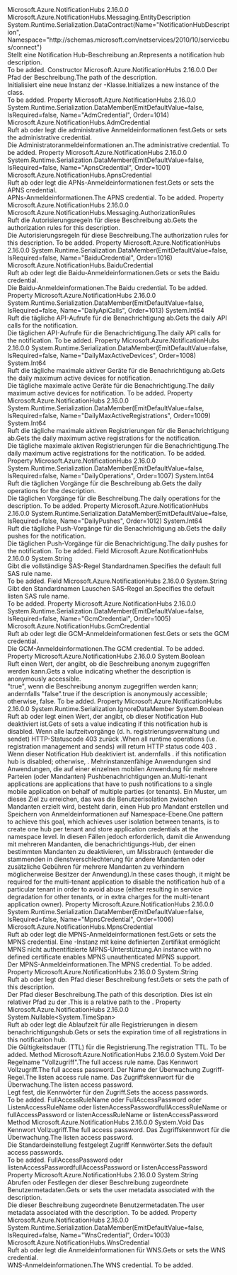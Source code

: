 <Type Name="NotificationHubDescription" FullName="Microsoft.Azure.NotificationHubs.NotificationHubDescription">
  <TypeSignature Language="C#" Value="public sealed class NotificationHubDescription : Microsoft.Azure.NotificationHubs.Messaging.EntityDescription" />
  <TypeSignature Language="ILAsm" Value=".class public auto ansi sealed beforefieldinit NotificationHubDescription extends Microsoft.Azure.NotificationHubs.Messaging.EntityDescription" />
  <TypeSignature Language="DocId" Value="T:Microsoft.Azure.NotificationHubs.NotificationHubDescription" />
  <TypeSignature Language="VB.NET" Value="Public NotInheritable Class NotificationHubDescription&#xA;Inherits EntityDescription" />
  <TypeSignature Language="F#" Value="type NotificationHubDescription = class&#xA;    inherit EntityDescription&#xA;    interface IResourceDescription" />
  <AssemblyInfo>
    <AssemblyName>Microsoft.Azure.NotificationHubs</AssemblyName>
    <AssemblyVersion>2.16.0.0</AssemblyVersion>
  </AssemblyInfo>
  <Base>
    <BaseTypeName>Microsoft.Azure.NotificationHubs.Messaging.EntityDescription</BaseTypeName>
  </Base>
  <Interfaces />
  <Attributes>
    <Attribute>
      <AttributeName>System.Runtime.Serialization.DataContract(Name="NotificationHubDescription", Namespace="http://schemas.microsoft.com/netservices/2010/10/servicebus/connect")</AttributeName>
    </Attribute>
  </Attributes>
  <Docs>
    <summary><span data-ttu-id="be76b-101">Stellt eine Notification Hub-Beschreibung an.</span><span class="sxs-lookup"><span data-stu-id="be76b-101">Represents a notification hub description.</span></span></summary>
    <remarks>To be added.</remarks>
  </Docs>
  <Members>
    <Member MemberName=".ctor">
      <MemberSignature Language="C#" Value="public NotificationHubDescription (string path);" />
      <MemberSignature Language="ILAsm" Value=".method public hidebysig specialname rtspecialname instance void .ctor(string path) cil managed" />
      <MemberSignature Language="DocId" Value="M:Microsoft.Azure.NotificationHubs.NotificationHubDescription.#ctor(System.String)" />
      <MemberSignature Language="VB.NET" Value="Public Sub New (path As String)" />
      <MemberSignature Language="F#" Value="new Microsoft.Azure.NotificationHubs.NotificationHubDescription : string -&gt; Microsoft.Azure.NotificationHubs.NotificationHubDescription" Usage="new Microsoft.Azure.NotificationHubs.NotificationHubDescription path" />
      <MemberType>Constructor</MemberType>
      <AssemblyInfo>
        <AssemblyName>Microsoft.Azure.NotificationHubs</AssemblyName>
        <AssemblyVersion>2.16.0.0</AssemblyVersion>
      </AssemblyInfo>
      <Parameters>
        <Parameter Name="path" Type="System.String" />
      </Parameters>
      <Docs>
        <param name="path"><span data-ttu-id="be76b-102">Der Pfad der Beschreibung.</span><span class="sxs-lookup"><span data-stu-id="be76b-102">The path of the description.</span></span></param>
        <summary><span data-ttu-id="be76b-103">Initialisiert eine neue Instanz der <see cref="T:Microsoft.Azure.NotificationHubs.NotificationHubDescription" />-Klasse.</span><span class="sxs-lookup"><span data-stu-id="be76b-103">Initializes a new instance of the <see cref="T:Microsoft.Azure.NotificationHubs.NotificationHubDescription" /> class.</span></span></summary>
        <remarks>To be added.</remarks>
      </Docs>
    </Member>
    <Member MemberName="AdmCredential">
      <MemberSignature Language="C#" Value="public Microsoft.Azure.NotificationHubs.AdmCredential AdmCredential { get; set; }" />
      <MemberSignature Language="ILAsm" Value=".property instance class Microsoft.Azure.NotificationHubs.AdmCredential AdmCredential" />
      <MemberSignature Language="DocId" Value="P:Microsoft.Azure.NotificationHubs.NotificationHubDescription.AdmCredential" />
      <MemberSignature Language="VB.NET" Value="Public Property AdmCredential As AdmCredential" />
      <MemberSignature Language="F#" Value="member this.AdmCredential : Microsoft.Azure.NotificationHubs.AdmCredential with get, set" Usage="Microsoft.Azure.NotificationHubs.NotificationHubDescription.AdmCredential" />
      <MemberType>Property</MemberType>
      <AssemblyInfo>
        <AssemblyName>Microsoft.Azure.NotificationHubs</AssemblyName>
        <AssemblyVersion>2.16.0.0</AssemblyVersion>
      </AssemblyInfo>
      <Attributes>
        <Attribute>
          <AttributeName>System.Runtime.Serialization.DataMember(EmitDefaultValue=false, IsRequired=false, Name="AdmCredential", Order=1014)</AttributeName>
        </Attribute>
      </Attributes>
      <ReturnValue>
        <ReturnType>Microsoft.Azure.NotificationHubs.AdmCredential</ReturnType>
      </ReturnValue>
      <Docs>
        <summary><span data-ttu-id="be76b-104">Ruft ab oder legt die administrative Anmeldeinformationen fest.</span><span class="sxs-lookup"><span data-stu-id="be76b-104">Gets or sets the administrative credential.</span></span></summary>
        <value><span data-ttu-id="be76b-105">Die Administratoranmeldeinformationen an.</span><span class="sxs-lookup"><span data-stu-id="be76b-105">The administrative credential.</span></span></value>
        <remarks>To be added.</remarks>
      </Docs>
    </Member>
    <Member MemberName="ApnsCredential">
      <MemberSignature Language="C#" Value="public Microsoft.Azure.NotificationHubs.ApnsCredential ApnsCredential { get; set; }" />
      <MemberSignature Language="ILAsm" Value=".property instance class Microsoft.Azure.NotificationHubs.ApnsCredential ApnsCredential" />
      <MemberSignature Language="DocId" Value="P:Microsoft.Azure.NotificationHubs.NotificationHubDescription.ApnsCredential" />
      <MemberSignature Language="VB.NET" Value="Public Property ApnsCredential As ApnsCredential" />
      <MemberSignature Language="F#" Value="member this.ApnsCredential : Microsoft.Azure.NotificationHubs.ApnsCredential with get, set" Usage="Microsoft.Azure.NotificationHubs.NotificationHubDescription.ApnsCredential" />
      <MemberType>Property</MemberType>
      <AssemblyInfo>
        <AssemblyName>Microsoft.Azure.NotificationHubs</AssemblyName>
        <AssemblyVersion>2.16.0.0</AssemblyVersion>
      </AssemblyInfo>
      <Attributes>
        <Attribute>
          <AttributeName>System.Runtime.Serialization.DataMember(EmitDefaultValue=false, IsRequired=false, Name="ApnsCredential", Order=1001)</AttributeName>
        </Attribute>
      </Attributes>
      <ReturnValue>
        <ReturnType>Microsoft.Azure.NotificationHubs.ApnsCredential</ReturnType>
      </ReturnValue>
      <Docs>
        <summary><span data-ttu-id="be76b-106">Ruft ab oder legt die APNs-Anmeldeinformationen fest.</span><span class="sxs-lookup"><span data-stu-id="be76b-106">Gets or sets the APNS credential.</span></span></summary>
        <value><span data-ttu-id="be76b-107">APNs-Anmeldeinformationen.</span><span class="sxs-lookup"><span data-stu-id="be76b-107">The APNS credential.</span></span></value>
        <remarks>To be added.</remarks>
      </Docs>
    </Member>
    <Member MemberName="Authorization">
      <MemberSignature Language="C#" Value="public Microsoft.Azure.NotificationHubs.Messaging.AuthorizationRules Authorization { get; }" />
      <MemberSignature Language="ILAsm" Value=".property instance class Microsoft.Azure.NotificationHubs.Messaging.AuthorizationRules Authorization" />
      <MemberSignature Language="DocId" Value="P:Microsoft.Azure.NotificationHubs.NotificationHubDescription.Authorization" />
      <MemberSignature Language="VB.NET" Value="Public ReadOnly Property Authorization As AuthorizationRules" />
      <MemberSignature Language="F#" Value="member this.Authorization : Microsoft.Azure.NotificationHubs.Messaging.AuthorizationRules" Usage="Microsoft.Azure.NotificationHubs.NotificationHubDescription.Authorization" />
      <MemberType>Property</MemberType>
      <AssemblyInfo>
        <AssemblyName>Microsoft.Azure.NotificationHubs</AssemblyName>
        <AssemblyVersion>2.16.0.0</AssemblyVersion>
      </AssemblyInfo>
      <ReturnValue>
        <ReturnType>Microsoft.Azure.NotificationHubs.Messaging.AuthorizationRules</ReturnType>
      </ReturnValue>
      <Docs>
        <summary><span data-ttu-id="be76b-108">Ruft die Autorisierungsregeln für diese Beschreibung ab.</span><span class="sxs-lookup"><span data-stu-id="be76b-108">Gets the authorization rules for this description.</span></span></summary>
        <value><span data-ttu-id="be76b-109">Die Autorisierungsregeln für diese Beschreibung.</span><span class="sxs-lookup"><span data-stu-id="be76b-109">The authorization rules for this description.</span></span></value>
        <remarks>To be added.</remarks>
      </Docs>
    </Member>
    <Member MemberName="BaiduCredential">
      <MemberSignature Language="C#" Value="public Microsoft.Azure.NotificationHubs.BaiduCredential BaiduCredential { get; set; }" />
      <MemberSignature Language="ILAsm" Value=".property instance class Microsoft.Azure.NotificationHubs.BaiduCredential BaiduCredential" />
      <MemberSignature Language="DocId" Value="P:Microsoft.Azure.NotificationHubs.NotificationHubDescription.BaiduCredential" />
      <MemberSignature Language="VB.NET" Value="Public Property BaiduCredential As BaiduCredential" />
      <MemberSignature Language="F#" Value="member this.BaiduCredential : Microsoft.Azure.NotificationHubs.BaiduCredential with get, set" Usage="Microsoft.Azure.NotificationHubs.NotificationHubDescription.BaiduCredential" />
      <MemberType>Property</MemberType>
      <AssemblyInfo>
        <AssemblyName>Microsoft.Azure.NotificationHubs</AssemblyName>
        <AssemblyVersion>2.16.0.0</AssemblyVersion>
      </AssemblyInfo>
      <Attributes>
        <Attribute>
          <AttributeName>System.Runtime.Serialization.DataMember(EmitDefaultValue=false, IsRequired=false, Name="BaiduCredential", Order=1016)</AttributeName>
        </Attribute>
      </Attributes>
      <ReturnValue>
        <ReturnType>Microsoft.Azure.NotificationHubs.BaiduCredential</ReturnType>
      </ReturnValue>
      <Docs>
        <summary>
            <span data-ttu-id="be76b-110">Ruft ab oder legt die Baidu-Anmeldeinformationen.</span><span class="sxs-lookup"><span data-stu-id="be76b-110">Gets or sets the Baidu credential.</span></span>
            </summary>
        <value>
            <span data-ttu-id="be76b-111">Die Baidu-Anmeldeinformationen.</span><span class="sxs-lookup"><span data-stu-id="be76b-111">The Baidu credential.</span></span>
            </value>
        <remarks>To be added.</remarks>
      </Docs>
    </Member>
    <Member MemberName="DailyApiCalls">
      <MemberSignature Language="C#" Value="public long DailyApiCalls { get; }" />
      <MemberSignature Language="ILAsm" Value=".property instance int64 DailyApiCalls" />
      <MemberSignature Language="DocId" Value="P:Microsoft.Azure.NotificationHubs.NotificationHubDescription.DailyApiCalls" />
      <MemberSignature Language="VB.NET" Value="Public ReadOnly Property DailyApiCalls As Long" />
      <MemberSignature Language="F#" Value="member this.DailyApiCalls : int64" Usage="Microsoft.Azure.NotificationHubs.NotificationHubDescription.DailyApiCalls" />
      <MemberType>Property</MemberType>
      <AssemblyInfo>
        <AssemblyName>Microsoft.Azure.NotificationHubs</AssemblyName>
        <AssemblyVersion>2.16.0.0</AssemblyVersion>
      </AssemblyInfo>
      <Attributes>
        <Attribute>
          <AttributeName>System.Runtime.Serialization.DataMember(EmitDefaultValue=false, IsRequired=false, Name="DailyApiCalls", Order=1013)</AttributeName>
        </Attribute>
      </Attributes>
      <ReturnValue>
        <ReturnType>System.Int64</ReturnType>
      </ReturnValue>
      <Docs>
        <summary><span data-ttu-id="be76b-112">Ruft die tägliche API-Aufrufe für die Benachrichtigung ab.</span><span class="sxs-lookup"><span data-stu-id="be76b-112">Gets the daily API calls for the notification.</span></span></summary>
        <value><span data-ttu-id="be76b-113">Die täglichen API-Aufrufe für die Benachrichtigung.</span><span class="sxs-lookup"><span data-stu-id="be76b-113">The daily API calls for the notification.</span></span></value>
        <remarks>To be added.</remarks>
      </Docs>
    </Member>
    <Member MemberName="DailyMaxActiveDevices">
      <MemberSignature Language="C#" Value="public long DailyMaxActiveDevices { get; }" />
      <MemberSignature Language="ILAsm" Value=".property instance int64 DailyMaxActiveDevices" />
      <MemberSignature Language="DocId" Value="P:Microsoft.Azure.NotificationHubs.NotificationHubDescription.DailyMaxActiveDevices" />
      <MemberSignature Language="VB.NET" Value="Public ReadOnly Property DailyMaxActiveDevices As Long" />
      <MemberSignature Language="F#" Value="member this.DailyMaxActiveDevices : int64" Usage="Microsoft.Azure.NotificationHubs.NotificationHubDescription.DailyMaxActiveDevices" />
      <MemberType>Property</MemberType>
      <AssemblyInfo>
        <AssemblyName>Microsoft.Azure.NotificationHubs</AssemblyName>
        <AssemblyVersion>2.16.0.0</AssemblyVersion>
      </AssemblyInfo>
      <Attributes>
        <Attribute>
          <AttributeName>System.Runtime.Serialization.DataMember(EmitDefaultValue=false, IsRequired=false, Name="DailyMaxActiveDevices", Order=1008)</AttributeName>
        </Attribute>
      </Attributes>
      <ReturnValue>
        <ReturnType>System.Int64</ReturnType>
      </ReturnValue>
      <Docs>
        <summary><span data-ttu-id="be76b-114">Ruft die tägliche maximale aktiver Geräte für die Benachrichtigung ab.</span><span class="sxs-lookup"><span data-stu-id="be76b-114">Gets the daily maximum active devices for notification.</span></span></summary>
        <value><span data-ttu-id="be76b-115">Die tägliche maximale active Geräte für die Benachrichtigung.</span><span class="sxs-lookup"><span data-stu-id="be76b-115">The daily maximum active devices for notification.</span></span></value>
        <remarks>To be added.</remarks>
      </Docs>
    </Member>
    <Member MemberName="DailyMaxActiveRegistrations">
      <MemberSignature Language="C#" Value="public long DailyMaxActiveRegistrations { get; }" />
      <MemberSignature Language="ILAsm" Value=".property instance int64 DailyMaxActiveRegistrations" />
      <MemberSignature Language="DocId" Value="P:Microsoft.Azure.NotificationHubs.NotificationHubDescription.DailyMaxActiveRegistrations" />
      <MemberSignature Language="VB.NET" Value="Public ReadOnly Property DailyMaxActiveRegistrations As Long" />
      <MemberSignature Language="F#" Value="member this.DailyMaxActiveRegistrations : int64" Usage="Microsoft.Azure.NotificationHubs.NotificationHubDescription.DailyMaxActiveRegistrations" />
      <MemberType>Property</MemberType>
      <AssemblyInfo>
        <AssemblyName>Microsoft.Azure.NotificationHubs</AssemblyName>
        <AssemblyVersion>2.16.0.0</AssemblyVersion>
      </AssemblyInfo>
      <Attributes>
        <Attribute>
          <AttributeName>System.Runtime.Serialization.DataMember(EmitDefaultValue=false, IsRequired=false, Name="DailyMaxActiveRegistrations", Order=1009)</AttributeName>
        </Attribute>
      </Attributes>
      <ReturnValue>
        <ReturnType>System.Int64</ReturnType>
      </ReturnValue>
      <Docs>
        <summary><span data-ttu-id="be76b-116">Ruft die tägliche maximale aktiven Registrierungen für die Benachrichtigung ab.</span><span class="sxs-lookup"><span data-stu-id="be76b-116">Gets the daily maximum active registrations for the notification.</span></span></summary>
        <value><span data-ttu-id="be76b-117">Die tägliche maximale aktiven Registrierungen für die Benachrichtigung.</span><span class="sxs-lookup"><span data-stu-id="be76b-117">The daily maximum active registrations for the notification.</span></span></value>
        <remarks>To be added.</remarks>
      </Docs>
    </Member>
    <Member MemberName="DailyOperations">
      <MemberSignature Language="C#" Value="public long DailyOperations { get; }" />
      <MemberSignature Language="ILAsm" Value=".property instance int64 DailyOperations" />
      <MemberSignature Language="DocId" Value="P:Microsoft.Azure.NotificationHubs.NotificationHubDescription.DailyOperations" />
      <MemberSignature Language="VB.NET" Value="Public ReadOnly Property DailyOperations As Long" />
      <MemberSignature Language="F#" Value="member this.DailyOperations : int64" Usage="Microsoft.Azure.NotificationHubs.NotificationHubDescription.DailyOperations" />
      <MemberType>Property</MemberType>
      <AssemblyInfo>
        <AssemblyName>Microsoft.Azure.NotificationHubs</AssemblyName>
        <AssemblyVersion>2.16.0.0</AssemblyVersion>
      </AssemblyInfo>
      <Attributes>
        <Attribute>
          <AttributeName>System.Runtime.Serialization.DataMember(EmitDefaultValue=false, IsRequired=false, Name="DailyOperations", Order=1007)</AttributeName>
        </Attribute>
      </Attributes>
      <ReturnValue>
        <ReturnType>System.Int64</ReturnType>
      </ReturnValue>
      <Docs>
        <summary><span data-ttu-id="be76b-118">Ruft die täglichen Vorgänge für die Beschreibung ab.</span><span class="sxs-lookup"><span data-stu-id="be76b-118">Gets the daily operations for the description.</span></span></summary>
        <value><span data-ttu-id="be76b-119">Die täglichen Vorgänge für die Beschreibung.</span><span class="sxs-lookup"><span data-stu-id="be76b-119">The daily operations for the description.</span></span></value>
        <remarks>To be added.</remarks>
      </Docs>
    </Member>
    <Member MemberName="DailyPushes">
      <MemberSignature Language="C#" Value="public long DailyPushes { get; }" />
      <MemberSignature Language="ILAsm" Value=".property instance int64 DailyPushes" />
      <MemberSignature Language="DocId" Value="P:Microsoft.Azure.NotificationHubs.NotificationHubDescription.DailyPushes" />
      <MemberSignature Language="VB.NET" Value="Public ReadOnly Property DailyPushes As Long" />
      <MemberSignature Language="F#" Value="member this.DailyPushes : int64" Usage="Microsoft.Azure.NotificationHubs.NotificationHubDescription.DailyPushes" />
      <MemberType>Property</MemberType>
      <AssemblyInfo>
        <AssemblyName>Microsoft.Azure.NotificationHubs</AssemblyName>
        <AssemblyVersion>2.16.0.0</AssemblyVersion>
      </AssemblyInfo>
      <Attributes>
        <Attribute>
          <AttributeName>System.Runtime.Serialization.DataMember(EmitDefaultValue=false, IsRequired=false, Name="DailyPushes", Order=1012)</AttributeName>
        </Attribute>
      </Attributes>
      <ReturnValue>
        <ReturnType>System.Int64</ReturnType>
      </ReturnValue>
      <Docs>
        <summary><span data-ttu-id="be76b-120">Ruft die tägliche Push-Vorgänge für die Benachrichtigung ab.</span><span class="sxs-lookup"><span data-stu-id="be76b-120">Gets the daily pushes for the notification.</span></span></summary>
        <value><span data-ttu-id="be76b-121">Die täglichen Push-Vorgänge für die Benachrichtigung.</span><span class="sxs-lookup"><span data-stu-id="be76b-121">The daily pushes for the notification.</span></span></value>
        <remarks>To be added.</remarks>
      </Docs>
    </Member>
    <Member MemberName="DefaultFullSasRuleName">
      <MemberSignature Language="C#" Value="public const string DefaultFullSasRuleName;" />
      <MemberSignature Language="ILAsm" Value=".field public static literal string DefaultFullSasRuleName" />
      <MemberSignature Language="DocId" Value="F:Microsoft.Azure.NotificationHubs.NotificationHubDescription.DefaultFullSasRuleName" />
      <MemberSignature Language="VB.NET" Value="Public Const DefaultFullSasRuleName As String " />
      <MemberSignature Language="F#" Value="val mutable DefaultFullSasRuleName : string" Usage="Microsoft.Azure.NotificationHubs.NotificationHubDescription.DefaultFullSasRuleName" />
      <MemberType>Field</MemberType>
      <AssemblyInfo>
        <AssemblyName>Microsoft.Azure.NotificationHubs</AssemblyName>
        <AssemblyVersion>2.16.0.0</AssemblyVersion>
      </AssemblyInfo>
      <ReturnValue>
        <ReturnType>System.String</ReturnType>
      </ReturnValue>
      <Docs>
        <summary><span data-ttu-id="be76b-122">Gibt die vollständige SAS-Regel Standardnamen.</span><span class="sxs-lookup"><span data-stu-id="be76b-122">Specifies the default full SAS rule name.</span></span></summary>
        <remarks>To be added.</remarks>
      </Docs>
    </Member>
    <Member MemberName="DefaultListenSasRuleName">
      <MemberSignature Language="C#" Value="public const string DefaultListenSasRuleName;" />
      <MemberSignature Language="ILAsm" Value=".field public static literal string DefaultListenSasRuleName" />
      <MemberSignature Language="DocId" Value="F:Microsoft.Azure.NotificationHubs.NotificationHubDescription.DefaultListenSasRuleName" />
      <MemberSignature Language="VB.NET" Value="Public Const DefaultListenSasRuleName As String " />
      <MemberSignature Language="F#" Value="val mutable DefaultListenSasRuleName : string" Usage="Microsoft.Azure.NotificationHubs.NotificationHubDescription.DefaultListenSasRuleName" />
      <MemberType>Field</MemberType>
      <AssemblyInfo>
        <AssemblyName>Microsoft.Azure.NotificationHubs</AssemblyName>
        <AssemblyVersion>2.16.0.0</AssemblyVersion>
      </AssemblyInfo>
      <ReturnValue>
        <ReturnType>System.String</ReturnType>
      </ReturnValue>
      <Docs>
        <summary><span data-ttu-id="be76b-123">Gibt den Standardnamen Lauschen SAS-Regel an.</span><span class="sxs-lookup"><span data-stu-id="be76b-123">Specifies the default listen SAS rule name.</span></span></summary>
        <remarks>To be added.</remarks>
      </Docs>
    </Member>
    <Member MemberName="GcmCredential">
      <MemberSignature Language="C#" Value="public Microsoft.Azure.NotificationHubs.GcmCredential GcmCredential { get; set; }" />
      <MemberSignature Language="ILAsm" Value=".property instance class Microsoft.Azure.NotificationHubs.GcmCredential GcmCredential" />
      <MemberSignature Language="DocId" Value="P:Microsoft.Azure.NotificationHubs.NotificationHubDescription.GcmCredential" />
      <MemberSignature Language="VB.NET" Value="Public Property GcmCredential As GcmCredential" />
      <MemberSignature Language="F#" Value="member this.GcmCredential : Microsoft.Azure.NotificationHubs.GcmCredential with get, set" Usage="Microsoft.Azure.NotificationHubs.NotificationHubDescription.GcmCredential" />
      <MemberType>Property</MemberType>
      <AssemblyInfo>
        <AssemblyName>Microsoft.Azure.NotificationHubs</AssemblyName>
        <AssemblyVersion>2.16.0.0</AssemblyVersion>
      </AssemblyInfo>
      <Attributes>
        <Attribute>
          <AttributeName>System.Runtime.Serialization.DataMember(EmitDefaultValue=false, IsRequired=false, Name="GcmCredential", Order=1005)</AttributeName>
        </Attribute>
      </Attributes>
      <ReturnValue>
        <ReturnType>Microsoft.Azure.NotificationHubs.GcmCredential</ReturnType>
      </ReturnValue>
      <Docs>
        <summary><span data-ttu-id="be76b-124">Ruft ab oder legt die GCM-Anmeldeinformationen fest.</span><span class="sxs-lookup"><span data-stu-id="be76b-124">Gets or sets the GCM credential.</span></span></summary>
        <value><span data-ttu-id="be76b-125">Die GCM-Anmeldeinformationen.</span><span class="sxs-lookup"><span data-stu-id="be76b-125">The GCM credential.</span></span></value>
        <remarks>To be added.</remarks>
      </Docs>
    </Member>
    <Member MemberName="IsAnonymousAccessible">
      <MemberSignature Language="C#" Value="public bool IsAnonymousAccessible { get; }" />
      <MemberSignature Language="ILAsm" Value=".property instance bool IsAnonymousAccessible" />
      <MemberSignature Language="DocId" Value="P:Microsoft.Azure.NotificationHubs.NotificationHubDescription.IsAnonymousAccessible" />
      <MemberSignature Language="VB.NET" Value="Public ReadOnly Property IsAnonymousAccessible As Boolean" />
      <MemberSignature Language="F#" Value="member this.IsAnonymousAccessible : bool" Usage="Microsoft.Azure.NotificationHubs.NotificationHubDescription.IsAnonymousAccessible" />
      <MemberType>Property</MemberType>
      <AssemblyInfo>
        <AssemblyName>Microsoft.Azure.NotificationHubs</AssemblyName>
        <AssemblyVersion>2.16.0.0</AssemblyVersion>
      </AssemblyInfo>
      <ReturnValue>
        <ReturnType>System.Boolean</ReturnType>
      </ReturnValue>
      <Docs>
        <summary><span data-ttu-id="be76b-126">Ruft einen Wert, der angibt, ob die Beschreibung anonym zugegriffen werden kann.</span><span class="sxs-lookup"><span data-stu-id="be76b-126">Gets a value indicating whether the description is anonymously accessible.</span></span></summary>
        <value><span data-ttu-id="be76b-127">"true", wenn die Beschreibung anonym zugegriffen werden kann; andernfalls "false".</span><span class="sxs-lookup"><span data-stu-id="be76b-127">true if the description is anonymously accessible; otherwise, false.</span></span></value>
        <remarks>To be added.</remarks>
      </Docs>
    </Member>
    <Member MemberName="IsDisabled">
      <MemberSignature Language="C#" Value="public bool IsDisabled { get; set; }" />
      <MemberSignature Language="ILAsm" Value=".property instance bool IsDisabled" />
      <MemberSignature Language="DocId" Value="P:Microsoft.Azure.NotificationHubs.NotificationHubDescription.IsDisabled" />
      <MemberSignature Language="VB.NET" Value="Public Property IsDisabled As Boolean" />
      <MemberSignature Language="F#" Value="member this.IsDisabled : bool with get, set" Usage="Microsoft.Azure.NotificationHubs.NotificationHubDescription.IsDisabled" />
      <MemberType>Property</MemberType>
      <AssemblyInfo>
        <AssemblyName>Microsoft.Azure.NotificationHubs</AssemblyName>
        <AssemblyVersion>2.16.0.0</AssemblyVersion>
      </AssemblyInfo>
      <Attributes>
        <Attribute>
          <AttributeName>System.Runtime.Serialization.IgnoreDataMember</AttributeName>
        </Attribute>
      </Attributes>
      <ReturnValue>
        <ReturnType>System.Boolean</ReturnType>
      </ReturnValue>
      <Docs>
        <summary>
            <span data-ttu-id="be76b-128">Ruft ab oder legt einen Wert, der angibt, ob dieser Notification Hub deaktiviert ist.</span><span class="sxs-lookup"><span data-stu-id="be76b-128">Gets of sets a value indicating if this notification hub is disabled.</span></span> <span data-ttu-id="be76b-129">Wenn <see langword="true" /> alle laufzeitvorgänge (d. h. registrierungsverwaltung und sendet) HTTP-Statuscode 403 zurück <see cref="F:System.Net.HttpStatusCode.Forbidden" />.</span><span class="sxs-lookup"><span data-stu-id="be76b-129">When <see langword="true" /> all runtime operations (i.e. registration management and sends) will return HTTP status code 403 <see cref="F:System.Net.HttpStatusCode.Forbidden" />.</span></span>
            </summary>
        <value>
          <span data-ttu-id="be76b-130"><see langword="true" />Wenn dieser Notification Hub deaktiviert ist. andernfalls <see langword="false" />.</span><span class="sxs-lookup"><span data-stu-id="be76b-130"><see langword="true" /> if this notification hub is disabled; otherwise, <see langword="false" />.</span></span>
            </value>
        <remarks>
            <span data-ttu-id="be76b-131">Mehrinstanzenfähige Anwendungen sind Anwendungen, die auf einer einzelnen mobilen Anwendung für mehrere Parteien (oder Mandanten) Pushbenachrichtigungen an.</span><span class="sxs-lookup"><span data-stu-id="be76b-131">Multi-tenant applications are applications that have to push notifications to a single mobile application on behalf of multiple parties (or tenants).</span></span> <span data-ttu-id="be76b-132">Ein Muster, um dieses Ziel zu erreichen, das was die Benutzerisolation zwischen Mandanten erzielt wird, besteht darin, einen Hub pro Mandant erstellen und Speichern von Anmeldeinformationen auf Namespace-Ebene.</span><span class="sxs-lookup"><span data-stu-id="be76b-132">One pattern to achieve this goal, which achieves user isolation between tenants, is to create one hub per tenant and store application credentials at the namespace level.</span></span> <span data-ttu-id="be76b-133">In diesen Fällen jedoch erforderlich, damit die Anwendung mit mehreren Mandanten, die benachrichtigungs-Hub, der einen bestimmten Mandanten zu deaktivieren, um Missbrauch (entweder die stammenden in dienstverschlechterung für andere Mandanten oder zusätzliche Gebühren für mehrere Mandanten zu verhindern möglicherweise Besitzer der Anwendung).</span><span class="sxs-lookup"><span data-stu-id="be76b-133">In these cases though, it might be required for the multi-tenant application to disable the notification hub of a particular tenant in order to avoid abuse (either resulting in service degradation for other tenants, or in extra charges for the multi-tenant application owner).</span></span>
            </remarks>
        <altmember cref="P:Microsoft.Azure.NotificationHubs.NotificationHubDescription.InternalStatus" />
        <altmember cref="T:System.Net.HttpStatusCode" />
      </Docs>
    </Member>
    <Member MemberName="MpnsCredential">
      <MemberSignature Language="C#" Value="public Microsoft.Azure.NotificationHubs.MpnsCredential MpnsCredential { get; set; }" />
      <MemberSignature Language="ILAsm" Value=".property instance class Microsoft.Azure.NotificationHubs.MpnsCredential MpnsCredential" />
      <MemberSignature Language="DocId" Value="P:Microsoft.Azure.NotificationHubs.NotificationHubDescription.MpnsCredential" />
      <MemberSignature Language="VB.NET" Value="Public Property MpnsCredential As MpnsCredential" />
      <MemberSignature Language="F#" Value="member this.MpnsCredential : Microsoft.Azure.NotificationHubs.MpnsCredential with get, set" Usage="Microsoft.Azure.NotificationHubs.NotificationHubDescription.MpnsCredential" />
      <MemberType>Property</MemberType>
      <AssemblyInfo>
        <AssemblyName>Microsoft.Azure.NotificationHubs</AssemblyName>
        <AssemblyVersion>2.16.0.0</AssemblyVersion>
      </AssemblyInfo>
      <Attributes>
        <Attribute>
          <AttributeName>System.Runtime.Serialization.DataMember(EmitDefaultValue=false, IsRequired=false, Name="MpnsCredential", Order=1006)</AttributeName>
        </Attribute>
      </Attributes>
      <ReturnValue>
        <ReturnType>Microsoft.Azure.NotificationHubs.MpnsCredential</ReturnType>
      </ReturnValue>
      <Docs>
        <summary><span data-ttu-id="be76b-134">Ruft ab oder legt die MPNS-Anmeldeinformationen fest.</span><span class="sxs-lookup"><span data-stu-id="be76b-134">Gets or sets the MPNS credential.</span></span> <span data-ttu-id="be76b-135">Eine <see cref="T:Microsoft.Azure.NotificationHubs.MpnsCredential" /> -Instanz mit keine definierten Zertifikat ermöglicht MPNS nicht authentifizierte MPNS-Unterstützung.</span><span class="sxs-lookup"><span data-stu-id="be76b-135">An <see cref="T:Microsoft.Azure.NotificationHubs.MpnsCredential" /> instance with no defined certificate enables MPNS unauthenticated MPNS support.</span></span></summary>
        <value><span data-ttu-id="be76b-136">Der MPNS-Anmeldeinformationen.</span><span class="sxs-lookup"><span data-stu-id="be76b-136">The MPNS credential.</span></span></value>
        <remarks>To be added.</remarks>
      </Docs>
    </Member>
    <Member MemberName="Path">
      <MemberSignature Language="C#" Value="public string Path { get; set; }" />
      <MemberSignature Language="ILAsm" Value=".property instance string Path" />
      <MemberSignature Language="DocId" Value="P:Microsoft.Azure.NotificationHubs.NotificationHubDescription.Path" />
      <MemberSignature Language="VB.NET" Value="Public Property Path As String" />
      <MemberSignature Language="F#" Value="member this.Path : string with get, set" Usage="Microsoft.Azure.NotificationHubs.NotificationHubDescription.Path" />
      <MemberType>Property</MemberType>
      <AssemblyInfo>
        <AssemblyName>Microsoft.Azure.NotificationHubs</AssemblyName>
        <AssemblyVersion>2.16.0.0</AssemblyVersion>
      </AssemblyInfo>
      <ReturnValue>
        <ReturnType>System.String</ReturnType>
      </ReturnValue>
      <Docs>
        <summary><span data-ttu-id="be76b-137">Ruft ab oder legt den Pfad dieser Beschreibung fest.</span><span class="sxs-lookup"><span data-stu-id="be76b-137">Gets or sets the path of this description.</span></span></summary>
        <value><span data-ttu-id="be76b-138">Der Pfad dieser Beschreibung.</span><span class="sxs-lookup"><span data-stu-id="be76b-138">The path of this description.</span></span></value>
        <remarks>
              <span data-ttu-id="be76b-139">Dies ist ein relativer Pfad zu der <see cref="P:Microsoft.Azure.NotificationHubs.NamespaceManager.Address" />.</span><span class="sxs-lookup"><span data-stu-id="be76b-139">This is a relative path to the <see cref="P:Microsoft.Azure.NotificationHubs.NamespaceManager.Address" />.</span></span>
            </remarks>
      </Docs>
    </Member>
    <Member MemberName="RegistrationTtl">
      <MemberSignature Language="C#" Value="public Nullable&lt;TimeSpan&gt; RegistrationTtl { get; set; }" />
      <MemberSignature Language="ILAsm" Value=".property instance valuetype System.Nullable`1&lt;valuetype System.TimeSpan&gt; RegistrationTtl" />
      <MemberSignature Language="DocId" Value="P:Microsoft.Azure.NotificationHubs.NotificationHubDescription.RegistrationTtl" />
      <MemberSignature Language="VB.NET" Value="Public Property RegistrationTtl As Nullable(Of TimeSpan)" />
      <MemberSignature Language="F#" Value="member this.RegistrationTtl : Nullable&lt;TimeSpan&gt; with get, set" Usage="Microsoft.Azure.NotificationHubs.NotificationHubDescription.RegistrationTtl" />
      <MemberType>Property</MemberType>
      <AssemblyInfo>
        <AssemblyName>Microsoft.Azure.NotificationHubs</AssemblyName>
        <AssemblyVersion>2.16.0.0</AssemblyVersion>
      </AssemblyInfo>
      <ReturnValue>
        <ReturnType>System.Nullable&lt;System.TimeSpan&gt;</ReturnType>
      </ReturnValue>
      <Docs>
        <summary><span data-ttu-id="be76b-140">Ruft ab oder legt die Ablaufzeit für alle Registrierungen in diesem benachrichtigungshub.</span><span class="sxs-lookup"><span data-stu-id="be76b-140">Gets or sets the expiration time of all registrations in this notification hub.</span></span></summary>
        <value><span data-ttu-id="be76b-141">Die Gültigkeitsdauer (TTL) für die Registrierung.</span><span class="sxs-lookup"><span data-stu-id="be76b-141">The registration TTL.</span></span></value>
        <remarks>To be added.</remarks>
      </Docs>
    </Member>
    <Member MemberName="SetAccessPasswords">
      <MemberSignature Language="C#" Value="public void SetAccessPasswords (string fullAccessRuleName, string fullAccessPassword, string listenAccessRuleName, string listenAccessPassword);" />
      <MemberSignature Language="ILAsm" Value=".method public hidebysig instance void SetAccessPasswords(string fullAccessRuleName, string fullAccessPassword, string listenAccessRuleName, string listenAccessPassword) cil managed" />
      <MemberSignature Language="DocId" Value="M:Microsoft.Azure.NotificationHubs.NotificationHubDescription.SetAccessPasswords(System.String,System.String,System.String,System.String)" />
      <MemberSignature Language="VB.NET" Value="Public Sub SetAccessPasswords (fullAccessRuleName As String, fullAccessPassword As String, listenAccessRuleName As String, listenAccessPassword As String)" />
      <MemberSignature Language="F#" Value="member this.SetAccessPasswords : string * string * string * string -&gt; unit" Usage="notificationHubDescription.SetAccessPasswords (fullAccessRuleName, fullAccessPassword, listenAccessRuleName, listenAccessPassword)" />
      <MemberType>Method</MemberType>
      <AssemblyInfo>
        <AssemblyName>Microsoft.Azure.NotificationHubs</AssemblyName>
        <AssemblyVersion>2.16.0.0</AssemblyVersion>
      </AssemblyInfo>
      <ReturnValue>
        <ReturnType>System.Void</ReturnType>
      </ReturnValue>
      <Parameters>
        <Parameter Name="fullAccessRuleName" Type="System.String" />
        <Parameter Name="fullAccessPassword" Type="System.String" />
        <Parameter Name="listenAccessRuleName" Type="System.String" />
        <Parameter Name="listenAccessPassword" Type="System.String" />
      </Parameters>
      <Docs>
        <param name="fullAccessRuleName"><span data-ttu-id="be76b-142">Der Regelname "Vollzugriff".</span><span class="sxs-lookup"><span data-stu-id="be76b-142">The full access rule name.</span></span></param>
        <param name="fullAccessPassword"><span data-ttu-id="be76b-143">Das Kennwort Vollzugriff.</span><span class="sxs-lookup"><span data-stu-id="be76b-143">The full access password.</span></span></param>
        <param name="listenAccessRuleName"><span data-ttu-id="be76b-144">Der Name der Überwachung Zugriff-Regel.</span><span class="sxs-lookup"><span data-stu-id="be76b-144">The listen access rule name.</span></span></param>
        <param name="listenAccessPassword"><span data-ttu-id="be76b-145">Das Zugriffskennwort für die Überwachung.</span><span class="sxs-lookup"><span data-stu-id="be76b-145">The listen access password.</span></span></param>
        <summary><span data-ttu-id="be76b-146">Legt fest, die Kennwörter für den Zugriff.</span><span class="sxs-lookup"><span data-stu-id="be76b-146">Sets the access passwords.</span></span></summary>
        <remarks>To be added.</remarks>
        <exception cref="T:System.ArgumentNullException">
            <span data-ttu-id="be76b-147">FullAccessRuleName oder FullAccessPassword oder ListenAccessRuleName oder listenAccessPassword</span><span class="sxs-lookup"><span data-stu-id="be76b-147">fullAccessRuleName or fullAccessPassword or listenAccessRuleName or listenAccessPassword</span></span>
            </exception>
      </Docs>
    </Member>
    <Member MemberName="SetDefaultAccessPasswords">
      <MemberSignature Language="C#" Value="public void SetDefaultAccessPasswords (string fullAccessPassword, string listenAccessPassword);" />
      <MemberSignature Language="ILAsm" Value=".method public hidebysig instance void SetDefaultAccessPasswords(string fullAccessPassword, string listenAccessPassword) cil managed" />
      <MemberSignature Language="DocId" Value="M:Microsoft.Azure.NotificationHubs.NotificationHubDescription.SetDefaultAccessPasswords(System.String,System.String)" />
      <MemberSignature Language="VB.NET" Value="Public Sub SetDefaultAccessPasswords (fullAccessPassword As String, listenAccessPassword As String)" />
      <MemberSignature Language="F#" Value="member this.SetDefaultAccessPasswords : string * string -&gt; unit" Usage="notificationHubDescription.SetDefaultAccessPasswords (fullAccessPassword, listenAccessPassword)" />
      <MemberType>Method</MemberType>
      <AssemblyInfo>
        <AssemblyName>Microsoft.Azure.NotificationHubs</AssemblyName>
        <AssemblyVersion>2.16.0.0</AssemblyVersion>
      </AssemblyInfo>
      <ReturnValue>
        <ReturnType>System.Void</ReturnType>
      </ReturnValue>
      <Parameters>
        <Parameter Name="fullAccessPassword" Type="System.String" />
        <Parameter Name="listenAccessPassword" Type="System.String" />
      </Parameters>
      <Docs>
        <param name="fullAccessPassword"><span data-ttu-id="be76b-148">Das Kennwort Vollzugriff.</span><span class="sxs-lookup"><span data-stu-id="be76b-148">The full access password.</span></span></param>
        <param name="listenAccessPassword"><span data-ttu-id="be76b-149">Das Zugriffskennwort für die Überwachung.</span><span class="sxs-lookup"><span data-stu-id="be76b-149">The listen access password.</span></span></param>
        <summary><span data-ttu-id="be76b-150">Die Standardeinstellung festgelegt Zugriff Kennwörter.</span><span class="sxs-lookup"><span data-stu-id="be76b-150">Sets the default access passwords.</span></span></summary>
        <remarks>To be added.</remarks>
        <exception cref="T:System.ArgumentNullException">
            <span data-ttu-id="be76b-151">FullAccessPassword oder listenAccessPassword</span><span class="sxs-lookup"><span data-stu-id="be76b-151">fullAccessPassword or listenAccessPassword</span></span>
            </exception>
      </Docs>
    </Member>
    <Member MemberName="UserMetadata">
      <MemberSignature Language="C#" Value="public string UserMetadata { get; set; }" />
      <MemberSignature Language="ILAsm" Value=".property instance string UserMetadata" />
      <MemberSignature Language="DocId" Value="P:Microsoft.Azure.NotificationHubs.NotificationHubDescription.UserMetadata" />
      <MemberSignature Language="VB.NET" Value="Public Property UserMetadata As String" />
      <MemberSignature Language="F#" Value="member this.UserMetadata : string with get, set" Usage="Microsoft.Azure.NotificationHubs.NotificationHubDescription.UserMetadata" />
      <MemberType>Property</MemberType>
      <AssemblyInfo>
        <AssemblyName>Microsoft.Azure.NotificationHubs</AssemblyName>
        <AssemblyVersion>2.16.0.0</AssemblyVersion>
      </AssemblyInfo>
      <ReturnValue>
        <ReturnType>System.String</ReturnType>
      </ReturnValue>
      <Docs>
        <summary><span data-ttu-id="be76b-152">Abrufen oder Festlegen der dieser Beschreibung zugeordnete Benutzermetadaten.</span><span class="sxs-lookup"><span data-stu-id="be76b-152">Gets or sets the user metadata associated with the description.</span></span></summary>
        <value><span data-ttu-id="be76b-153">Die dieser Beschreibung zugeordnete Benutzermetadaten.</span><span class="sxs-lookup"><span data-stu-id="be76b-153">The user metadata associated with the description.</span></span></value>
        <remarks>To be added.</remarks>
      </Docs>
    </Member>
    <Member MemberName="WnsCredential">
      <MemberSignature Language="C#" Value="public Microsoft.Azure.NotificationHubs.WnsCredential WnsCredential { get; set; }" />
      <MemberSignature Language="ILAsm" Value=".property instance class Microsoft.Azure.NotificationHubs.WnsCredential WnsCredential" />
      <MemberSignature Language="DocId" Value="P:Microsoft.Azure.NotificationHubs.NotificationHubDescription.WnsCredential" />
      <MemberSignature Language="VB.NET" Value="Public Property WnsCredential As WnsCredential" />
      <MemberSignature Language="F#" Value="member this.WnsCredential : Microsoft.Azure.NotificationHubs.WnsCredential with get, set" Usage="Microsoft.Azure.NotificationHubs.NotificationHubDescription.WnsCredential" />
      <MemberType>Property</MemberType>
      <AssemblyInfo>
        <AssemblyName>Microsoft.Azure.NotificationHubs</AssemblyName>
        <AssemblyVersion>2.16.0.0</AssemblyVersion>
      </AssemblyInfo>
      <Attributes>
        <Attribute>
          <AttributeName>System.Runtime.Serialization.DataMember(EmitDefaultValue=false, IsRequired=false, Name="WnsCredential", Order=1003)</AttributeName>
        </Attribute>
      </Attributes>
      <ReturnValue>
        <ReturnType>Microsoft.Azure.NotificationHubs.WnsCredential</ReturnType>
      </ReturnValue>
      <Docs>
        <summary><span data-ttu-id="be76b-154">Ruft ab oder legt die Anmeldeinformationen für WNS.</span><span class="sxs-lookup"><span data-stu-id="be76b-154">Gets or sets the WNS credential.</span></span></summary>
        <value><span data-ttu-id="be76b-155">WNS-Anmeldeinformationen.</span><span class="sxs-lookup"><span data-stu-id="be76b-155">The WNS credential.</span></span></value>
        <remarks>To be added.</remarks>
      </Docs>
    </Member>
  </Members>
</Type>